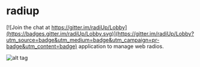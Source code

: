 # radiup

[![Join the chat at https://gitter.im/radiUp/Lobby](https://badges.gitter.im/radiUp/Lobby.svg)](https://gitter.im/radiUp/Lobby?utm_source=badge&utm_medium=badge&utm_campaign=pr-badge&utm_content=badge)
application to manage web radios.

![alt tag](http://imageshack.com/a/img922/4929/KBDfXd.png)
